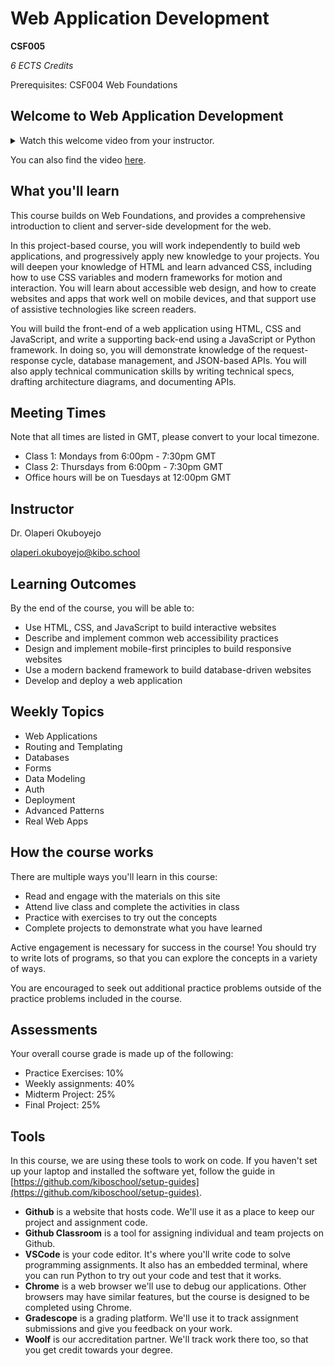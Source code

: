 # Web Application Development

**CSF005**

_6 ECTS Credits_

Prerequisites: CSF004 Web Foundations

## Welcome to Web Application Development

<details><summary>Watch this welcome video from your instructor.</summary>

<div style="position: relative; padding-bottom: 62.5%; height: 0;"><iframe src="https://www.youtube.com/embed/5RE1Y-1GfPM" frameborder="0" webkitallowfullscreen mozallowfullscreen allowfullscreen style="position: absolute; top: 0; left: 0; width: 100%; height: 100%;"></iframe></div>

</details>

You can also find the video [here](https://youtu.be/5RE1Y-1GfPM).

## What you'll learn

This course builds on Web Foundations, and provides a comprehensive introduction to client and server-side development for the web. 

In this project-based course, you will work independently to build web applications, and progressively apply new knowledge to your projects. You will deepen your knowledge of HTML and learn advanced CSS, including how to use CSS variables and modern frameworks for motion and interaction. You will learn about accessible web design, and how to create websites and apps that work well on mobile devices, and that support use of assistive technologies like screen readers.

You will build the front-end of a web application using HTML, CSS and JavaScript, and write a supporting back-end using a JavaScript or Python framework. In doing so, you will demonstrate knowledge of the request-response cycle, database management, and JSON-based APIs. You will also apply technical communication skills by writing technical specs, drafting architecture diagrams, and documenting APIs.

## Meeting Times

Note that all times are listed in GMT, please convert to your local timezone.

- Class 1: Mondays from 6:00pm - 7:30pm GMT
- Class 2: Thursdays from 6:00pm - 7:30pm GMT
- Office hours will be on Tuesdays at 12:00pm GMT

## Instructor

Dr. Olaperi Okuboyejo

<olaperi.okuboyejo@kibo.school>

## Learning Outcomes

By the end of the course, you will be able to:

- Use HTML, CSS, and JavaScript to build interactive websites
- Describe and implement common web accessibility practices 
- Design and implement mobile-first principles to build responsive websites
- Use a modern backend framework to build database-driven websites
- Develop and deploy a web application

## Weekly Topics

- Web Applications
- Routing and Templating
- Databases
- Forms
- Data Modeling
- Auth
- Deployment
- Advanced Patterns
- Real Web Apps

## How the course works

There are multiple ways you'll learn in this course:

- Read and engage with the materials on this site
- Attend live class and complete the activities in class
- Practice with exercises to try out the concepts
- Complete projects to demonstrate what you have learned

Active engagement is necessary for success in the course! You should try to write lots of programs, so that you can explore the concepts in a variety of ways.

You are encouraged to seek out additional practice problems outside of the practice problems included in the course.

## Assessments

Your overall course grade is made up of the following:

- Practice Exercises: 10%
- Weekly assignments: 40%
- Midterm Project: 25%
- Final Project: 25%

## Tools

In this course, we are using these tools to work on code. If you haven't set up
your laptop and installed the software yet, follow the guide in
[https://github.com/kiboschool/setup-guides](https://github.com/kiboschool/setup-guides).

* **Github** is a website that hosts code. We'll use it as a place to keep our project and assignment code.
* **Github Classroom** is a tool for assigning individual and team projects on Github. 
* **VSCode** is your code editor. It's where you'll write code to solve
    programming assignments. It also has an embedded terminal, where you can run
    Python to try out your code and test that it works.
* **Chrome** is a web browser we'll use to debug our applications. Other
    browsers may have similar features, but the course is designed to be
    completed using Chrome.
* **Gradescope** is a grading platform. We'll use it to track assignment
    submissions and give you feedback on your work.
* **Woolf** is our accreditation partner. We'll track work there too, so that
    you get credit towards your degree.
